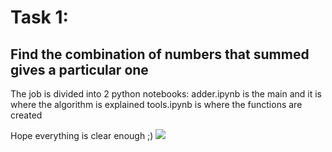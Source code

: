 # Task 1:  
## Find the combination of numbers that summed gives a particular one
The job is divided into 2 python notebooks:
adder.ipynb is the main and it is where the algorithm is explained
tools.ipynb is where the functions are created

Hope everything is clear enough ;)
<image src="/circuit_tester.pdf"/>
